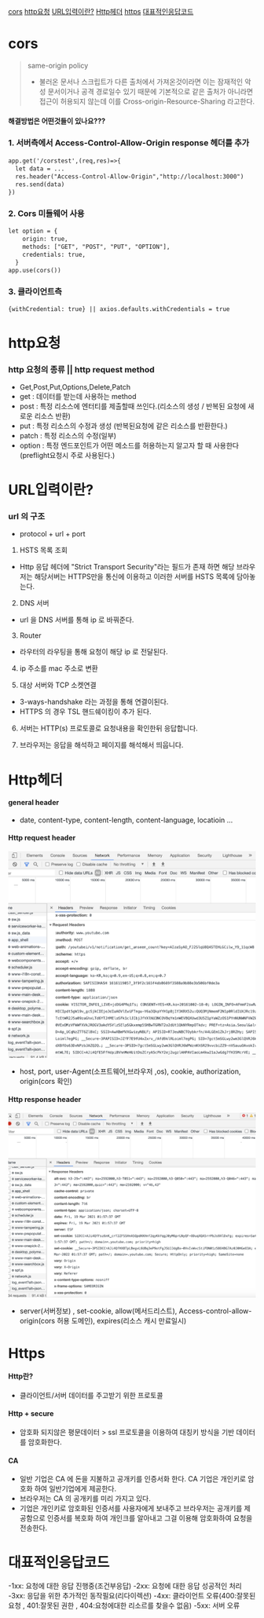 [cors](#cors)
[http요청](#http요청)
[URL입력이란?](#URL입력이란?)
[Http헤더](#Http헤더)
[https](#Https)
[대표적인응답코드](#대표적인응답코드)

# cors

> same-origin policy
>
> - 불러온 문서나 스크립트가 다른 출처에서 가져온것이라면 이는 잠재적인 악성 문서이거나 공격 경로일수 있기 때문에 기본적으로 같은 출처가 아니라면 접근이 허용되지 않는데 이를 Cross-origin-Resource-Sharing 라고한다.

#### 해결방법은 어떤것들이 있나요???

### 1. 서버측에서 Access-Control-Allow-Origin response 헤더를 추가

```
app.get('/corstest',(req,res)=>{
  let data = ...
  res.header("Access-Control-Allow-Origin","http://localhost:3000")
  res.send(data)
})
```

### 2. Cors 미들웨어 사용

```
let option = {
    origin: true,
    methods: ["GET", "POST", "PUT", "OPTION"],
    credentials: true,
  }
app.use(cors())

```

### 3. 클라이언트측

```
{withCredential: true} || axios.defaults.withCredentials = true
```

# http요청

### http 요청의 종류 || http request method

- Get,Post,Put,Options,Delete,Patch
- get : 데이터를 받는데 사용하는 method
- post : 특정 리소스에 엔터티를 제출할때 쓰인다.(리소스의 생성 / 반복된 요청에 새로운 리소스 반환)
- put : 특정 리소스의 수정과 생성 (반복된요청에 같은 리소스를 반환한다.)
- patch : 특정 리소스의 수정(일부)
- option : 특정 엔드포인트가 어떤 메소드를 허용하는지 알고자 할 때 사용한다(preflight요청시 주로 사용된다.)

# URL입력이란?

### url 의 구조

- protocol + url + port

1. HSTS 목록 조회

- Http 응답 헤더에 "Strict Transport Security"라는 필드가 존재 하면 해당 브라우저는 해당서버는 HTTPS만을 통신에 이용하고 이러한 서버를 HSTS 목록에 담아놓는다.

2. DNS 서버

- url 을 DNS 서버를 통해 ip 로 바꿔준다.

3. Router

- 라우터의 라우팅을 통해 요청이 해당 ip 로 전달된다.

4. ip 주소를 mac 주소로 변환

5. 대상 서버와 TCP 소켓연결

- 3-ways-handshake 라는 과정을 통해 연결이된다.
- HTTPS 의 경우 TSL 핸드쉐이킹이 추가 된다.

6. 서버는 HTTP(s) 프로토콜로 요청내용을 확인한뒤 응답합니다.

7. 브라우저는 응답을 해석하고 페이지를 해석해서 띄웁니다.

# Http헤더

#### general header

- date, content-type, content-length, content-language, locatioin ...

#### Http request header

![rqH](../image/requestH.png)

- host, port, user-Agent(소프트웨어,브라우저 ,os), cookie, authorization, origin(cors 확인)

#### Http response header

![rsH](../image/responseH.png)

- server(서버정보) , set-cookie, allow(메서드리스트), Access-control-allow-origin(cors 허용 도메인), expires(리소스 캐시 만료일시)

# Https

#### Http란?

- 클라이언트/서버 데이터를 주고받기 위한 프로토콜

#### Http + secure

- 암호화 되지않은 평문데이터 > ssl 프로토콜을 이용하여 대칭키 방식을 기반 데이터를 암호화한다.

#### CA

- 일반 기업은 CA 에 돈을 지불하고 공개키를 인증서화 한다. CA 기업은 개인키로 암호화 하여 일반기업에게 제공한다.
- 브라우저는 CA 의 공개키를 미리 가지고 있다.
- 기업은 개인키로 암호화된 인증서를 사용자에게 보내주고 브라우저는 공개키를 제공함으로 인증서를 복호화 하여 개인크를 알아내고 그걸 이용해 암호화하여 요청을 전송한다.

# 대표적인응답코드

-1xx: 요청에 대한 응답 진행중(조건부응답)
-2xx: 요청에 대한 응답 성공적인 처리
-3xx: 응답을 위한 추가적인 동작필요(리다이렉션)
-4xx: 클라이언트 오류(400:잘못된 요청 , 401:잘못된 권한 , 404:요청에대한 리소르를 찾을수 없음)
-5xx: 서버 오류
